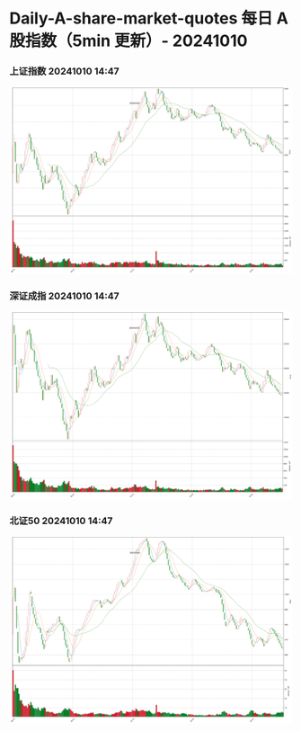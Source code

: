 
# Daily-A-share-market-quotes 每日 A 股指数（5min 更新）- 20241010

### 上证指数 20241010 14:47
![](./fig/2024/10/20241010-sh000001.png)

### 深证成指 20241010 14:47
![](./fig/2024/10/20241010-sz399001.png)

### 北证50 20241010 14:47
![](./fig/2024/10/20241010-bj899050.png)
